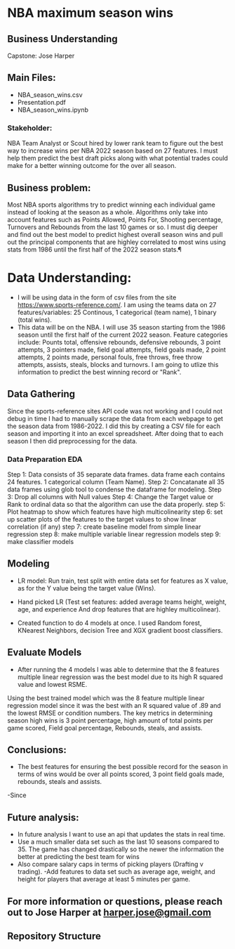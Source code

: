 # NBA maximum season wins


## Business Understanding
Capstone: Jose Harper

## Main Files:
- NBA_season_wins.csv
- Presentation.pdf
- NBA_season_wins.ipynb

### Stakeholder: 
NBA Team Analyst or Scout hired by lower rank team to figure out the best way to increase wins per NBA 2022 season based on 27 features. I must help them predict the best draft picks along with what potential trades could make for a better winning outcome for the over all season.

## Business problem: 
Most NBA sports algorithms try to predict winning each individual game instead of looking at the season as a whole. Algorithms only take into account features such as Points Allowed, Points For, Shooting percentage, Turnovers and Rebounds from the last 10 games or so. I must dig deeper and find out the best model to predict highest overall season wins and pull out the principal components that are highley correlated to most wins using stats from 1986 until the first half of the 2022 season stats.¶


# Data Understanding:
- I will be using data in the form of csv files from the site https://www.sports-reference.com/. I am using the teams data on 27 features/variables: 25 Continous, 1 categorical (team name), 1 binary (total wins).
- This data will be on the NBA. I will use 35 season starting from the 1986 season until the first half of the current 2022 season. Feature categories include: Pounts total, offensive rebounds, defensive rebounds, 3 point attempts, 3 pointers made, field goal attempts, field goals made, 2 point attempts, 2 points made, personal fouls, free throws, free throw attempts, assists, steals, blocks and turnovrs. I am going to utlize this information to predict the best winning record or "Rank". 

## Data Gathering
Since the sports-reference sites API code was not working and I could not debug in time I had to manually scrape the data from each webpage to get the season data from 1986-2022. I did this by creating a CSV file for each season and importing it into an excel spreadsheet. After doing that to each season I then did preprocessing for the data. 

### Data Preparation EDA 
Step 1: Data consists of 35 separate data frames. data frame each contains 24 features. 1 categorical column (Team Name). 
Step 2: Concatanate all 35 data frames using glob tool to condense the dataframe for modeling. 
Step 3: Drop all columns with Null values
Step 4: Change the Target value or Rank to ordinal data so that the algorithm can use the data properly.
step 5: Plot heatmap to show which features have high multicolinearity
step 6: set up scatter plots of the features to the target values to show linear correlation (if any)
step 7: create baseline model from simple linear regression
step 8: make multiple variable linear regression models
step 9: make classifier models

## Modeling
- LR model: Run train, test split with entire data set for features as X value, as for the Y value being the target value (Wins).

- Hand picked LR (Test set features: added average teams height, weight, age, and experience And drop features that are highley multicolinear).

- Created  function to do 4 models at once. I used Random forest, KNearest Neighbors, decision Tree and XGX gradient boost classifiers.

## Evaluate Models
- After running the 4 models I was able to determine that the 8 features multiple linear regression was the best model due to its high R squared value and lowest RSME.  

Using the best trained model which was the 8 feature multiple linear regression model since it was the best with an R squared value of .89 and the lowest RMSE or condition numbers. The key metrics in determining season high wins is 3 point percentage, high amount of total points per game scored, Field goal percentage, Rebounds, steals, and assists.


## Conclusions:
- The best features for ensuring the best possible record for the season in terms of wins would be over all points scored, 3 point field goals made, rebounds, steals and assists. 

-Since 


## Future analysis:
- In future analysis I want to use an api that updates the stats in real time.
- Use a much smaller data set such as the last 10 seasons compared to 35. The game has changed drastically so the newer the information the better at predicting the best team for wins
- Also compare salary caps in terms of picking players (Drafting v trading). 
-Add features to data set such as average age, weight, and height for players that average at least 5 minutes per game. 

## For more information or questions, please reach out to Jose Harper at harper.jose@gmail.com

## Repository Structure

